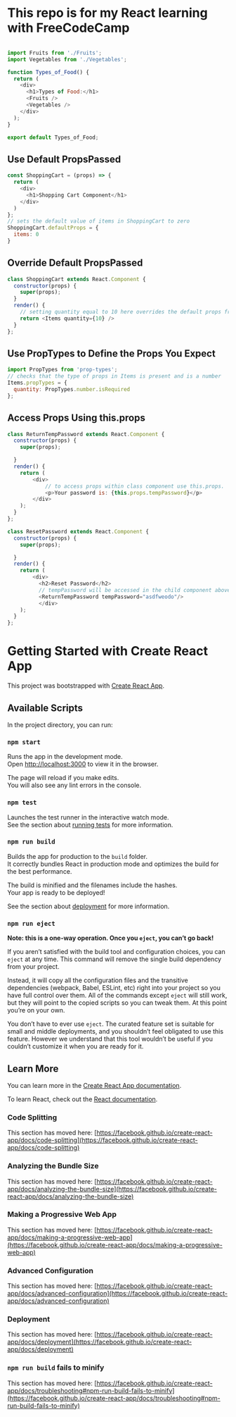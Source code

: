# This repo is for my React learning with FreeCodeCamp

<img scr="/img/typesOfFood.PNG">


```javascript
import Fruits from './Fruits';
import Vegetables from './Vegetables';

function Types_of_Food() {
  return (
    <div>
      <h1>Types of Food:</h1>
      <Fruits />
      <Vegetables />
    </div>
  );
}

export default Types_of_Food;
```
## Use Default PropsPassed
```javascript
const ShoppingCart = (props) => {
  return (
    <div>
      <h1>Shopping Cart Component</h1>
    </div>
  )
};
// sets the default value of items in ShoppingCart to zero
ShoppingCart.defaultProps = {
  items: 0
}
```
## Override Default PropsPassed
```javascript
class ShoppingCart extends React.Component {
  constructor(props) {
    super(props);
  }
  render() {
    // setting quantity equal to 10 here overrides the default props from the previous example
    return <Items quantity={10} />
  }
};
```

## Use PropTypes to Define the Props You Expect
```javascript
import PropTypes from 'prop-types';
// checks that the type of props in Items is present and is a number 
Items.propTypes = {
  quantity: PropTypes.number.isRequired
};
```
## Access Props Using this.props
```javascript
class ReturnTempPassword extends React.Component {
  constructor(props) {
    super(props);

  }
  render() {
    return (
        <div>
            // to access props within class component use this.props. 
            <p>Your password is: {this.props.tempPassword}</p>
        </div>
    );
  }
};

class ResetPassword extends React.Component {
  constructor(props) {
    super(props);

  }
  render() {
    return (
        <div>
          <h2>Reset Password</h2>
          // tempPassword will be accessed in the child component above
          <ReturnTempPassword tempPassword="asdfweodo"/>
          </div>
    );
  }
};
```

# Getting Started with Create React App

This project was bootstrapped with [Create React App](https://github.com/facebook/create-react-app).

## Available Scripts

In the project directory, you can run:

### `npm start`

Runs the app in the development mode.\
Open [http://localhost:3000](http://localhost:3000) to view it in the browser.

The page will reload if you make edits.\
You will also see any lint errors in the console.

### `npm test`

Launches the test runner in the interactive watch mode.\
See the section about [running tests](https://facebook.github.io/create-react-app/docs/running-tests) for more information.

### `npm run build`

Builds the app for production to the `build` folder.\
It correctly bundles React in production mode and optimizes the build for the best performance.

The build is minified and the filenames include the hashes.\
Your app is ready to be deployed!

See the section about [deployment](https://facebook.github.io/create-react-app/docs/deployment) for more information.

### `npm run eject`

**Note: this is a one-way operation. Once you `eject`, you can’t go back!**

If you aren’t satisfied with the build tool and configuration choices, you can `eject` at any time. This command will remove the single build dependency from your project.

Instead, it will copy all the configuration files and the transitive dependencies (webpack, Babel, ESLint, etc) right into your project so you have full control over them. All of the commands except `eject` will still work, but they will point to the copied scripts so you can tweak them. At this point you’re on your own.

You don’t have to ever use `eject`. The curated feature set is suitable for small and middle deployments, and you shouldn’t feel obligated to use this feature. However we understand that this tool wouldn’t be useful if you couldn’t customize it when you are ready for it.

## Learn More

You can learn more in the [Create React App documentation](https://facebook.github.io/create-react-app/docs/getting-started).

To learn React, check out the [React documentation](https://reactjs.org/).

### Code Splitting

This section has moved here: [https://facebook.github.io/create-react-app/docs/code-splitting](https://facebook.github.io/create-react-app/docs/code-splitting)

### Analyzing the Bundle Size

This section has moved here: [https://facebook.github.io/create-react-app/docs/analyzing-the-bundle-size](https://facebook.github.io/create-react-app/docs/analyzing-the-bundle-size)

### Making a Progressive Web App

This section has moved here: [https://facebook.github.io/create-react-app/docs/making-a-progressive-web-app](https://facebook.github.io/create-react-app/docs/making-a-progressive-web-app)

### Advanced Configuration

This section has moved here: [https://facebook.github.io/create-react-app/docs/advanced-configuration](https://facebook.github.io/create-react-app/docs/advanced-configuration)

### Deployment

This section has moved here: [https://facebook.github.io/create-react-app/docs/deployment](https://facebook.github.io/create-react-app/docs/deployment)

### `npm run build` fails to minify

This section has moved here: [https://facebook.github.io/create-react-app/docs/troubleshooting#npm-run-build-fails-to-minify](https://facebook.github.io/create-react-app/docs/troubleshooting#npm-run-build-fails-to-minify)
